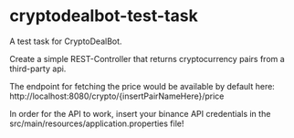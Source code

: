 # cryptodealbot-test-task
A test task for CryptoDealBot.

Create a simple REST-Controller that returns cryptocurrency pairs from a third-party api.

The endpoint for fetching the price would be available by default here: http://localhost:8080/crypto/{insertPairNameHere}/price 

In order for the API to work, insert your binance API credentials in the src/main/resources/application.properties file!